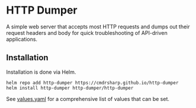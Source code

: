 # HTTP Dumper

A simple web server that accepts most HTTP requests and dumps out their request headers and body for quick troubleshooting of API-driven applications.

## Installation

Installation is done via Helm.

```
helm repo add http-dumper https://cmdrsharp.github.io/http-dumper
helm install http-dumper http-dumper/http-dumper
```

See [values.yaml](charts/kubepulse/values.yaml) for a comprehensive list of values that can be set.
